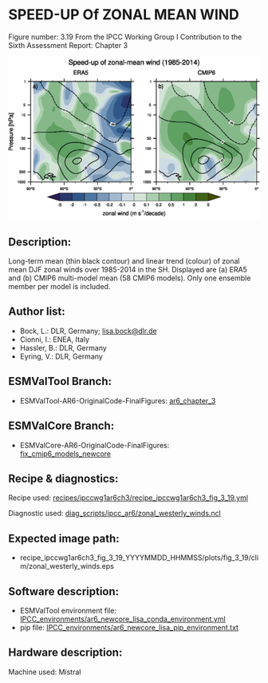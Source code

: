 
SPEED-UP Of ZONAL MEAN WIND
===========================

Figure number: 3.19
From the IPCC Working Group I Contribution to the Sixth Assessment Report: Chapter 3

![Figure 3.19](../images/ar6_wg1_chap3_figure3_19_zonal_wind_trends.png?raw=true)


Description:
------------
Long-term mean (thin black contour) and linear trend (colour) of zonal mean DJF 
zonal winds over 1985-2014 in the SH. Displayed are (a) ERA5 and (b) CMIP6 
multi-model mean (58 CMIP6 models). Only one ensemble member per model is 
included.


Author list:
------------
- Bock, L.: DLR, Germany; lisa.bock@dlr.de
- Cionni, I.: ENEA, Italy
- Hassler, B.: DLR, Germany
- Eyring, V.: DLR, Germany


ESMValTool Branch:
------------------
- ESMValTool-AR6-OriginalCode-FinalFigures: [ar6_chapter_3](https://github.com/ESMValGroup/ESMValTool-AR6-OriginalCode-FinalFigures/tree/ar6_chapter_3)


ESMValCore Branch:
------------------
- ESMValCore-AR6-OriginalCode-FinalFigures: [fix_cmip6_models_newcore](https://github.com/ESMValGroup/ESMValCore-AR6-OriginalCode-FinalFigures/tree/fix_cmip6_models_newcore)



Recipe & diagnostics:
---------------------
Recipe used: [recipes/ipccwg1ar6ch3/recipe_ipccwg1ar6ch3_fig_3_19.yml](https://github.com/ESMValGroup/ESMValTool-AR6-OriginalCode-FinalFigures/blob/ar6_chapter_3/esmvaltool/recipes/ipccwg1ar6ch3/recipe_ipccwg1ar6ch3_fig_3_19.yml)

Diagnostic used: [diag_scripts/ipcc_ar6/zonal_westerly_winds.ncl](https://github.com/ESMValGroup/ESMValTool-AR6-OriginalCode-FinalFigures/blob/ar6_chapter_3/esmvaltool/diag_scripts/ipcc_ar6/zonal_westerly_winds.ncl)


Expected image path:
--------------------
- recipe_ipccwg1ar6ch3_fig_3_19_YYYYMMDD_HHMMSS/plots/fig_3_19/clim/zonal_westerly_winds.eps


Software description:
---------------------
- ESMValTool environment file: [IPCC_environments/ar6_newcore_lisa_conda_environment.yml](https://github.com/ESMValGroup/ESMValTool-AR6-OriginalCode-FinalFigures/blob/fix_links/IPCC_environments/ar6_newcore_lisa_conda_environment.yml)
- pip file: [IPCC_environments/ar6_newcore_lisa_pip_environment.txt](https://github.com/ESMValGroup/ESMValTool-AR6-OriginalCode-FinalFigures/blob/fix_links/IPCC_environments/ar6_newcore_lisa_pip_environment.txt)


Hardware description:
---------------------
Machine used: Mistral
